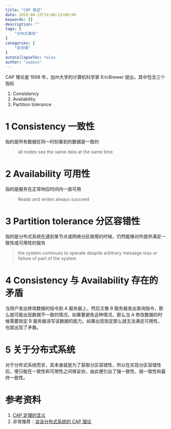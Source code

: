 ```yaml
---
title: "CAP 简述"
date: 2019-08-23T14:08:22+08:00
keywords: []
description: ""
tags: [
    "分布式事务"
]
categories: [
    "杂货铺"
]
autoCollapseToc: false
author: "yuanzx"
---
```


CAP 理论是 1998 年，加州大学的计算机科学家 EricBrewer 提出，其中包含三个指标

1. Consistency
2. Availability
3. Partition tolerance

# 1 Consistency 一致性

指的是所有数据在同一时刻看到的数据是一致的

>all nodes see the same data at the same time

# 2 Availability 可用性

指的是服务在正常响应时间内一直可用

>Reads and writes always succeed

# 3 Partition tolerance 分区容错性

指的是分布式系统在遇到某节点或网络分区故障的时候，仍然能够对外提供满足一致性或可用性的服务

>the system continues to operate despite arbitrary message loss or failure of part of the system

# 4 Consistency 与 Availability 存在的矛盾

当用户发出修改数据的指令到 A 服务器上，然后又像 B 服务器发出查询指令，那么就可能出现数据不一致的情况，如果要避免这种情况，那么当 A 修改数据的时候需要锁定 B 服务器读写该数据的能力，如果出现锁定那么就无法满足可用性，也就出现了矛盾。

# 5 关于分布式系统

对于分布式系统而言，其本身就是为了获取分区容错性，所以在实现分区容错性后，便只能在一致性和可用性之间做妥协，由此便引出了强一致性，弱一致性和最终一致性。

# 参考资料

1. [CAP 定理的含义](http://www.ruanyifeng.com/blog/2018/07/cap.html)
2. 非常推荐：[谈谈分布式系统的 CAP 理论](https://zhuanlan.zhihu.com/p/33999708)